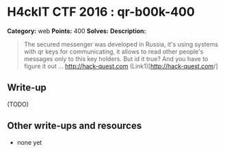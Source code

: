 # H4ckIT CTF 2016 : qr-b00k-400

**Category:** web
**Points:** 400
**Solves:**
**Description:**

> The secured messenger was developed in Russia, it's using systems with qr keys for communicating, it allows to read other people's messages only to this key holders. But id it true? And you have to figure it out ... <http://hack-quest.com> (Link1)[<http://hack-quest.com>/]

## Write-up

(TODO)

## Other write-ups and resources

* none yet
